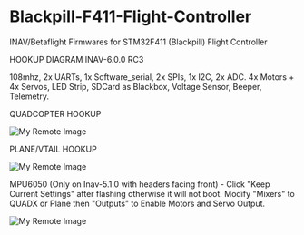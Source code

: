 # Blackpill-F411-Flight-Controller
INAV/Betaflight Firmwares for STM32F411 (Blackpill) Flight Controller

HOOKUP DIAGRAM INAV-6.0.0 RC3

108mhz, 2x UARTs, 1x Software_serial, 2x SPIs, 1x I2C, 2x ADC. 4x Motors + 4x Servos, LED Strip, SDCard as Blackbox, Voltage Sensor, Beeper, Telemetry.

QUADCOPTER HOOKUP

![My Remote Image](https://github.com/EonClaw/DIY-Flight-Controller-STM32F411CEU6/blob/main/images/blackpill-fc-pinout-LARGE-rev2-QUADa.png?dl=0)

PLANE/VTAIL HOOKUP

![My Remote Image](https://github.com/EonClaw/STM32F411-Blackpill-INAV-FixedWing/blob/main/blackpill-fc-pinout-LARGE-rev3-FixedWing.png?dl=0)

MPU6050 (Only on Inav-5.1.0 with headers facing front) - Click "Keep Current Settings" after flashing otherwise it will not boot. Modify "Mixers" to QUADX or Plane then "Outputs" to Enable Motors and Servo Output.

![My Remote Image](https://github.com/EonClaw/DIY-Flight-Controller-STM32F411CEU6/blob/main/images/keepcurrentsettings.png?dl=0)
